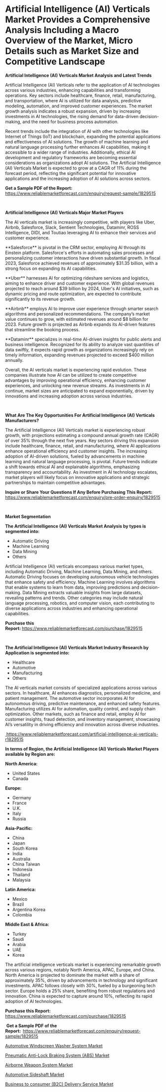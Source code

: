 <p><h1>Artificial Intelligence (AI) Verticals Market Provides a Comprehensive Analysis Including a Macro Overview of the Market, Micro Details such as Market Size and Competitive Landscape</h1></p><p><strong>Artificial Intelligence (AI) Verticals Market Analysis and Latest Trends</strong></p>
<p><p>Artificial Intelligence (AI) Verticals refer to the application of AI technologies across various industries, enhancing capabilities and transforming operations. Key sectors include healthcare, finance, retail, manufacturing, and transportation, where AI is utilized for data analysis, predictive modeling, automation, and improved customer experiences. The market growth analysis indicates a robust expansion, driven by increasing investments in AI technologies, the rising demand for data-driven decision-making, and the need for business process automation. </p><p>Recent trends include the integration of AI with other technologies like Internet of Things (IoT) and blockchain, expanding the potential applications and effectiveness of AI solutions. The growth of machine learning and natural language processing further enhances AI capabilities, making it accessible to a wider range of industries. Additionally, ethical AI development and regulatory frameworks are becoming essential considerations as organizations adopt AI solutions. The Artificial Intelligence (AI) Verticals Market is expected to grow at a CAGR of 11% during the forecast period, reflecting the significant potential for innovative applications and the increasing adoption of AI solutions across sectors.</p></p>
<p><strong>Get a Sample PDF of the Report:&nbsp;</strong> <a href="https://www.reliablemarketforecast.com/enquiry/request-sample/1829515?utm_campaign=1741&utm_medium=2&utm_source=Github&utm_content=ia&utm_term=15102024&utm_id=artificial-intelligence-ai-verticals">https://www.reliablemarketforecast.com/enquiry/request-sample/1829515</a></p>
<p>&nbsp;</p>
<p><strong>Artificial Intelligence (AI) Verticals Major Market Players</strong></p>
<p><p>The AI verticals market is increasingly competitive, with players like Uber, Airbnb, Salesforce, Slack, Sentient Technologies, Dataminr, ROSS Intelligence, DIDI, and Toutiao leveraging AI to enhance their services and customer experience.</p><p>**Salesforce** is pivotal in the CRM sector, employing AI through its Einstein platform. Salesforce's efforts in automating sales processes and personalizing customer interactions have driven substantial growth. In fiscal 2023, Salesforce achieved revenues of approximately $31.35 billion, with a strong focus on expanding its AI capabilities.</p><p>**Uber** harnesses AI for optimizing rideshare services and logistics, aiming to enhance driver and customer experience. With global revenues projected to reach around $39 billion by 2024, Uber's AI initiatives, such as dynamic pricing and route optimization, are expected to contribute significantly to its revenue growth.</p><p>**Airbnb** employs AI to improve user experience through smarter search algorithms and personalized recommendations. The company’s market value continues to grow, with estimated revenues around $8 billion for 2023. Future growth is projected as Airbnb expands its AI-driven features that streamline the booking process.</p><p>**Dataminr** specializes in real-time AI-driven insights for public alerts and business intelligence. Recognized for its ability to analyze vast quantities of data swiftly, it expects rapid growth as organizations increasingly rely on timely information, expanding revenues projected to exceed $400 million annually.</p><p>Overall, the AI verticals market is experiencing rapid evolution. These companies illustrate how AI can be utilized to create competitive advantages by improving operational efficiency, enhancing customer experiences, and unlocking new revenue streams. As investments in AI continue, market sizes are anticipated to expand exponentially, driven by innovations and increasing adoption across various industries.</p></p>
<p>&nbsp;</p>
<p><strong>What Are The Key Opportunities For Artificial Intelligence (AI) Verticals Manufacturers?</strong></p>
<p><p>The Artificial Intelligence (AI) Verticals market is experiencing robust growth, with projections estimating a compound annual growth rate (CAGR) of over 35% through the next five years. Key sectors driving this expansion include healthcare, finance, retail, and manufacturing, where AI applications enhance operational efficiency and customer insights. The increasing adoption of AI-driven solutions, fueled by advancements in machine learning and natural language processing, is pivotal. Future trends indicate a shift towards ethical AI and explainable algorithms, emphasizing transparency and accountability. As investment in AI technology escalates, market players will likely focus on innovative applications and strategic partnerships to maintain competitive advantages.</p></p>
<p><strong>Inquire or Share Your Questions If Any Before Purchasing This Report:</strong> <a href="https://www.reliablemarketforecast.com/enquiry/pre-order-enquiry/1829515?utm_campaign=1741&utm_medium=2&utm_source=Github&utm_content=ia&utm_term=15102024&utm_id=artificial-intelligence-ai-verticals">https://www.reliablemarketforecast.com/enquiry/pre-order-enquiry/1829515</a></p>
<p>&nbsp;</p>
<p><strong>Market Segmentation</strong></p>
<p><strong>The Artificial Intelligence (AI) Verticals Market Analysis by types is segmented into:</strong></p>
<p><ul><li>Automatic Driving</li><li>Machine Learning</li><li>Data Mining</li><li>Others</li></ul></p>
<p><p>Artificial Intelligence (AI) verticals encompass various market types, including Automatic Driving, Machine Learning, Data Mining, and others. Automatic Driving focuses on developing autonomous vehicle technologies that enhance safety and efficiency. Machine Learning involves algorithms that enable systems to learn from data, improving predictions and decision-making. Data Mining extracts valuable insights from large datasets, revealing patterns and trends. Other categories may include natural language processing, robotics, and computer vision, each contributing to diverse applications across industries and enhancing operational capabilities.</p></p>
<p><strong>Purchase this Report:&nbsp;</strong><a href="https://www.reliablemarketforecast.com/purchase/1829515?utm_campaign=1741&utm_medium=2&utm_source=Github&utm_content=ia&utm_term=15102024&utm_id=artificial-intelligence-ai-verticals">https://www.reliablemarketforecast.com/purchase/1829515</a></p>
<p>&nbsp;</p>
<p><strong>The Artificial Intelligence (AI) Verticals Market Industry Research by Application is segmented into:</strong></p>
<p><ul><li>Healthcare</li><li>Automotive</li><li>Manufacturing</li><li>Others</li></ul></p>
<p><p>The AI verticals market consists of specialized applications across various sectors. In healthcare, AI enhances diagnostics, personalized medicine, and patient management. The automotive sector incorporates AI for autonomous driving, predictive maintenance, and enhanced safety features. Manufacturing utilizes AI for automation, quality control, and supply chain optimization. Other markets, such as finance and retail, employ AI for customer insights, fraud detection, and inventory management, showcasing AI’s versatility in driving efficiency and innovation across diverse industries.</p></p>
<p><a href="https://www.reliablemarketforecast.com/artificial-intelligence-ai-verticals-r1829515?utm_campaign=1741&utm_medium=2&utm_source=Github&utm_content=ia&utm_term=15102024&utm_id=artificial-intelligence-ai-verticals">&nbsp;https://www.reliablemarketforecast.com/artificial-intelligence-ai-verticals-r1829515</a></p>
<p><strong>In terms of Region, the Artificial Intelligence (AI) Verticals Market Players available by Region are:</strong></p>
<p>
    <p> <strong> North America: </strong>
        <ul>
            <li>United States</li>
            <li>Canada</li>
        </ul>
        </p> 
    <p> <strong> Europe: </strong>
        <ul>
            <li>Germany</li>
            <li>France</li>
            <li>U.K.</li>
            <li>Italy</li>
            <li>Russia</li>
        </ul>
        </p> 
    <p> <strong> Asia-Pacific: </strong>
        <ul>
            <li>China</li>
            <li>Japan</li>
            <li>South Korea</li>
            <li>India</li>
            <li>Australia</li>
            <li>China Taiwan</li>
            <li>Indonesia</li>
            <li>Thailand</li>
            <li>Malaysia</li>
        </ul>
        </p> 
    <p> <strong> Latin America: </strong>
        <ul>
            <li>Mexico</li>
            <li>Brazil</li>
            <li>Argentina Korea</li>
            <li>Colombia</li>
        </ul>
        </p> 
    <p> <strong> Middle East & Africa: </strong>
        <ul>
            <li>Turkey</li>
            <li>Saudi</li>
            <li>Arabia</li>
            <li>UAE</li>
            <li>Korea</li>
        </ul>
    </p>
    </p>
<p><p>The artificial intelligence verticals market is experiencing remarkable growth across various regions, notably North America, APAC, Europe, and China. North America is projected to dominate the market with a share of approximately 35%, driven by advancements in technology and significant investments. APAC follows closely with 30%, fueled by a burgeoning tech sector. Europe holds a 25% share, benefiting from robust regulations and innovation. China is expected to capture around 10%, reflecting its rapid adoption of AI technologies.</p></p>
<p><strong>Purchase this Report: </strong><a href="https://www.reliablemarketforecast.com/purchase/1829515?utm_campaign=1741&utm_medium=2&utm_source=Github&utm_content=ia&utm_term=15102024&utm_id=artificial-intelligence-ai-verticals">https://www.reliablemarketforecast.com/purchase/1829515</a></p>
<p>&nbsp;<strong>Get a Sample PDF of the Report:&nbsp;&nbsp;</strong><a href="https://www.reliablemarketforecast.com/enquiry/request-sample/1829515?utm_campaign=1741&utm_medium=2&utm_source=Github&utm_content=ia&utm_term=15102024&utm_id=artificial-intelligence-ai-verticals">https://www.reliablemarketforecast.com/enquiry/request-sample/1829515</a></p>
<p><strong></strong></p>
<p><p><a href="https://www.linkedin.com/pulse/automotive-windscreen-washer-system-market-size-segmentation-vmvcc?utm_campaign=1741&utm_medium=2&utm_source=Github&utm_content=ia&utm_term=15102024&utm_id=artificial-intelligence-ai-verticals">Automotive Windscreen Washer System Market</a></p><p><a href="https://www.linkedin.com/pulse/competitive-intelligence-pneumatic-anti-lock-braking-uektc?utm_campaign=1741&utm_medium=2&utm_source=Github&utm_content=ia&utm_term=15102024&utm_id=artificial-intelligence-ai-verticals">Pneumatic Anti-Lock Braking System (ABS) Market</a></p><p><a href="https://www.linkedin.com/pulse/airborne-weapon-system-market-size-type-gunriflesbombsothers-hq62c?utm_campaign=1741&utm_medium=2&utm_source=Github&utm_content=ia&utm_term=15102024&utm_id=artificial-intelligence-ai-verticals">Airborne Weapon System Market</a></p><p><a href="https://www.linkedin.com/pulse/automotive-sideshaft-market-refracting-trends-consumer-x055c?utm_campaign=1741&utm_medium=2&utm_source=Github&utm_content=ia&utm_term=15102024&utm_id=artificial-intelligence-ai-verticals">Automotive Sideshaft Market</a></p><p><a href="https://github.com/MonroeBullock54/Market-Research-Report-List-1/blob/main/business-to-consumer-b2c-delivery-service-market.md?utm_campaign=1741&utm_medium=2&utm_source=Github&utm_content=ia&utm_term=15102024&utm_id=artificial-intelligence-ai-verticals">Business to consumer (B2C) Delivery Service Market</a></p></p>